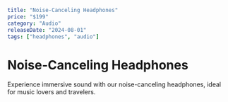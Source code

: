 ```YAML
title: "Noise-Canceling Headphones"
price: "$199"
category: "Audio"
releaseDate: "2024-08-01"
tags: ["headphones", "audio"]
```

# Noise-Canceling Headphones

Experience immersive sound with our noise-canceling headphones, ideal for music lovers and travelers.
